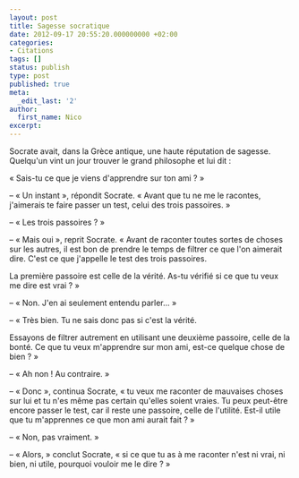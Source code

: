 ```yaml
---
layout: post
title: Sagesse socratique
date: 2012-09-17 20:55:20.000000000 +02:00
categories:
- Citations
tags: []
status: publish
type: post
published: true
meta:
  _edit_last: '2'
author:
  first_name: Nico
excerpt:
---
```

<p>Socrate avait, dans la Grèce antique, une haute réputation de sagesse. Quelqu'un vint un jour trouver le grand philosophe et lui dit :</p>
<p>« Sais-tu ce que je viens d'apprendre sur ton ami ? »</p>
<p>– « Un instant », répondit Socrate. « Avant que tu ne me le racontes, j'aimerais te faire passer un test, celui des trois passoires. »</p>
<p>– « Les trois passoires ? »</p>
<p>– « Mais oui », reprit Socrate. « Avant de raconter toutes sortes de choses sur les autres, il est bon de prendre le temps de filtrer ce que l'on aimerait dire. C'est ce que j'appelle le test des trois passoires.</p>
<p>La première passoire est celle de la vérité. As-tu vérifié si ce que tu veux me dire est vrai ? »</p>
<p>– « Non. J'en ai seulement entendu parler... »</p>
<p>– « Très bien. Tu ne sais donc pas si c'est la vérité.</p>
<p>Essayons de filtrer autrement en utilisant une deuxième passoire, celle de la bonté. Ce que tu veux m'apprendre sur mon ami, est-ce quelque chose de bien ? »</p>
<p>– « Ah non ! Au contraire. »</p>
<p>– « Donc », continua Socrate, « tu veux me raconter de mauvaises choses sur lui et tu n'es même pas certain qu'elles soient vraies. Tu peux peut-être encore passer le test, car il reste une passoire, celle de l'utilité. Est-il utile que tu m'apprennes ce que mon ami aurait fait ? »</p>
<p>– « Non, pas vraiment. »</p>
<p>– « Alors, » conclut Socrate, « si ce que tu as à me raconter n'est ni vrai, ni bien, ni utile, pourquoi vouloir me le dire ? »</p>
<p>&nbsp;</p>
